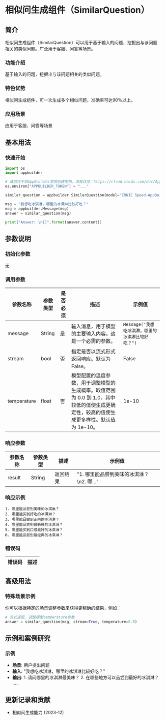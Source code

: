 # 相似问生成组件（SimilarQuestion）

## 简介
相似问生成组件（SimilarQuestion）可以用于基于输入的问题，挖掘出与该问题相关的类似问题。广泛用于客服、问答等场景。

### 功能介绍
基于输入的问题，挖掘出与该问题相关的类似问题。

### 特色优势
相似问生成组件，可一次生成多个相似问题，准确率可达90%以上。

### 应用场景
应用于客服、问答等场景

## 基本用法

### 快速开始

```python
import os
import appbuilder

# 请前往千帆AppBuilder官网创建密钥，流程详见：https://cloud.baidu.com/doc/AppBuilder/s/Olq6grrt6#1%E3%80%81%E5%88%9B%E5%BB%BA%E5%AF%86%E9%92%A5
os.environ["APPBUILDER_TOKEN"] = "..."

similar_question = appbuilder.SimilarQuestion(model="ERNIE Speed-AppBuilder")

msg = "我想吃冰淇淋，哪里的冰淇淋比较好吃？"
msg = appbuilder.Message(msg)
answer = similar_question(msg)

print("Answer: \n{}".format(answer.content))
```

## 参数说明

### 初始化参数
无


### 调用参数
|参数名称 |参数类型 |是否必须 |描述 |示例值|
|--------|--------|--------|----|------|
| message | String |是 |输入消息，用于模型的主要输入内容。这是一个必需的参数。| `Message("我想吃冰淇淋，哪里的冰淇淋比较好吃？")` |
| stream |bool|否 |指定是否以流式形式返回响应。默认为 False。| False |
| temperature |float|否 |模型配置的温度参数，用于调整模型的生成概率。取值范围为 0.0 到 1.0，其中较低的值使生成更确定性，较高的值使生成更多样性。默认值为 1e-10。 | 1e-10 |

### 响应参数
|参数名称 |参数类型 |描述 |示例值|
|--------|--------|----|------|
| result | String | 返回结果 | "1. 哪里能品尝到美味的冰淇淋？\n2. 哪..." |

### 响应示例

```text
1. 哪里能品尝到美味的冰淇淋？
2. 哪里能买到好吃的冰淇淋？
3. 哪里能品尝到正宗的冰淇淋？
4. 哪里能品尝到最新鲜的冰淇淋？
5. 哪里能买到口感最好的冰淇淋？
6. 哪里能品尝到最经典的冰淇淋？
```

### 错误码
|错误码|描述|
|------|---|


## 高级用法

### 特殊场景示例

你可以根据特定的场景调整参数来获得更精确的结果，例如：

```python
# 流式返回, 调整模型temperature参数
answer = similar_question(msg, stream=True, temperature=0.5)
```

## 示例和案例研究

### 示例

- **场景:** 用户提出问题
- **输入:** "我想吃冰淇淋，哪里的冰淇淋比较好吃？"
- **输出:** 1. 请问哪里的冰淇淋最美味？ 2. 在哪些地方可以品尝到最好的冰淇淋？ .....


## 更新记录和贡献
* 相似问生成能力 (2023-12)